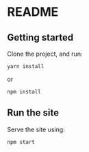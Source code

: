 # README #

## Getting started
Clone the project, and run:

```
yarn install

```
or
```
npm install
```

## Run the site
Serve the site using:
```
npm start
```